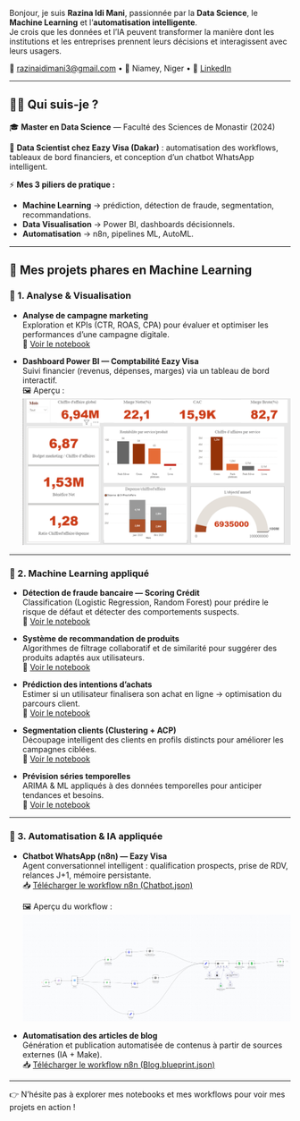 Bonjour, je suis **Razina Idi Mani**, passionnée par la **Data Science**, le **Machine Learning** et l’**automatisation intelligente**.  
Je crois que les données et l’IA peuvent transformer la manière dont les institutions et les entreprises prennent leurs décisions et interagissent avec leurs usagers.

📧 [razinaidimani3@gmail.com](mailto:razinaidimani3@gmail.com) • 📍 Niamey, Niger • 🔗 [LinkedIn](https://linkedin.com)  

---

## 🧑‍💻 Qui suis-je ?  

🎓 **Master en Data Science** — Faculté des Sciences de Monastir (2024)  

💼 **Data Scientist chez Eazy Visa (Dakar)** : automatisation des workflows, tableaux de bord financiers, et conception d’un chatbot WhatsApp intelligent.  

⚡ **Mes 3 piliers de pratique :**  
- **Machine Learning** → prédiction, détection de fraude, segmentation, recommandations.  
- **Data Visualisation** → Power BI, dashboards décisionnels.  
- **Automatisation** → n8n, pipelines ML, AutoML.  

---

## 📂 Mes projets phares en Machine Learning  

### 🔹 1. Analyse & Visualisation  

- **Analyse de campagne marketing**  
  Exploration et KPIs (CTR, ROAS, CPA) pour évaluer et optimiser les performances d’une campagne digitale.  
  🔗 [Voir le notebook](https://colab.research.google.com/drive/1ZWgJvBIkHpQCHUEPgci7jvM8fSjx2wgu?usp=sharing)  

- **Dashboard Power BI — Comptabilité Eazy Visa**  
  Suivi financier (revenus, dépenses, marges) via un tableau de bord interactif.  
  🖼️ Aperçu :  
  ![Dashboard Power BI](./Dashboard.png)  

---

### 🔹 2. Machine Learning appliqué  

- **Détection de fraude bancaire — Scoring Crédit**  
  Classification (Logistic Regression, Random Forest) pour prédire le risque de défaut et détecter des comportements suspects.  
  🔗 [Voir le notebook](https://colab.research.google.com/drive/1vQuV_ZdB0bCtEh8nV07nWVrC07uOr5KC?usp=sharing)  

- **Système de recommandation de produits**  
  Algorithmes de filtrage collaboratif et de similarité pour suggérer des produits adaptés aux utilisateurs.  
  🔗 [Voir le notebook](https://colab.research.google.com/drive/1Rsk2Mu1dNONQNUCWYPeAuD54dNuwi7cd?usp=sharing)  

- **Prédiction des intentions d’achats**  
  Estimer si un utilisateur finalisera son achat en ligne → optimisation du parcours client.  
  🔗 [Voir le notebook](https://colab.research.google.com/drive/1-7vJHYZdwM7IA0e362F3FmnxYgObYfvo?usp=sharing)  

- **Segmentation clients (Clustering + ACP)**  
  Découpage intelligent des clients en profils distincts pour améliorer les campagnes ciblées.  
  🔗 [Voir le notebook](https://colab.research.google.com/drive/10fwjKPM7pLQ0GRs4woSotGEYagQ0qmBC?usp=sharing)  

- **Prévision séries temporelles**  
  ARIMA & ML appliqués à des données temporelles pour anticiper tendances et besoins.  
  🔗 [Voir le notebook](https://colab.research.google.com/drive/12SaElEXO6AVWy_k5k1Z5y_4s6uJazFCN?usp=sharing)  

---

### 🔹 3. Automatisation & IA appliquée  

- **Chatbot WhatsApp (n8n) — Eazy Visa**  
  Agent conversationnel intelligent : qualification prospects, prise de RDV, relances J+1, mémoire persistante.  
  📥 [Télécharger le workflow n8n (Chatbot.json)](https://raw.githubusercontent.com/razina123/Razina-Idi-Mani/main/Chatbot.json)  

  🖼️ Aperçu du workflow :  
  ![Workflow n8n](./workflow.png)  

- **Automatisation des articles de blog**  
  Génération et publication automatisée de contenus à partir de sources externes (IA + Make).  
  📥 [Télécharger le workflow n8n (Blog.blueprint.json)](https://raw.githubusercontent.com/razina123/Razina-Idi-Mani/main/Blog.blueprint.json)  

---

👉 N’hésite pas à explorer mes notebooks et mes workflows pour voir mes projets en action !  
